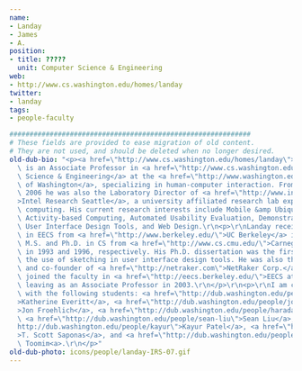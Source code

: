 ```yaml
---
name:
- Landay
- James
- A.
position:
- title: ?????
  unit: Computer Science & Engineering
web:
- http://www.cs.washington.edu/homes/landay
twitter:
- landay
tags:
- people-faculty

############################################################
# These fields are provided to ease migration of old content.
# They are not used, and should be deleted when no longer desired.
old-dub-bio: "<p><a href=\"http://www.cs.washington.edu/homes/landay\">James Landay</a>\
  \ is an Associate Professor in <a href=\"http://www.cs.washington.edu/\">Computer\
  \ Science & Engineering</a> at the <a href=\"http://www.washington.edu/\">University\
  \ of Washington</a>, specializing in human-computer interaction. From 2003 through\
  \ 2006 he was also the Laboratory Director of <a href=\"http://www.intel-research.net/seattle/\"\
  >Intel Research Seattle</a>, a university affiliated research lab exploring ubiquitous\
  \ computing. His current research interests include Mobile &amp Ubiquitous Computing,\
  \ Activity-based Computing, Automated Usability Evaluation, Demonstrational Interfaces,\
  \ User Interface Design Tools, and Web Design.\r\n<p>\r\nLanday received his B.S.\
  \ in EECS from <a href=\"http://www.berkeley.edu/\">UC Berkeley</a> in 1990 and\
  \ M.S. and Ph.D. in CS from <a href=\"http://www.cs.cmu.edu/\">Carnegie Mellon University</a>\
  \ in 1993 and 1996, respectively. His Ph.D. dissertation was the first to demonstrate\
  \ the use of sketching in user interface design tools. He was also the chief scientist\
  \ and co-founder of <a href=\"http://netraker.com\">NetRaker Corp.</a> In 1997 he\
  \ joined the faculty in <a href=\"http://eecs.berkeley.edu/\">EECS at UC Berkeley</a>,\
  \ leaving as an Associate Professor in 2003.\r\n</p>\r\n<p>\r\nI am currently working\
  \ with the following students: <a href=\"http://dub.washington.edu/people/katherine-everitt\"\
  >Katherine Everitt</a>, <a href=\"http://dub.washington.edu/people/jon-froehlich\"\
  >Jon Froehlich</a>, <a href=\"http://dub.washington.edu/people/harada\">Susumu Harada</a>,\
  \ <a href=\"http://dub.washington.edu/people/sean-liu\">Sean Liu</a>, <a href=\"\
  http://dub.washington.edu/people/kayur\">Kayur Patel</a>, <a href=\"http://dub.washington.edu/people/saponas\"\
  >T. Scott Saponas</a>, and <a href=\"http://dub.washington.edu/people/toomim\">Michael\
  \ Toomim<a>.\r\n</p>"
old-dub-photo: icons/people/landay-IRS-07.gif
---
```

